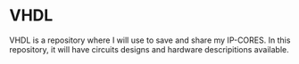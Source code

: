 # VHDL
VHDL is a repository where I will use to save and share my IP-CORES. In this repository, it will have circuits designs and hardware descripitions available.
